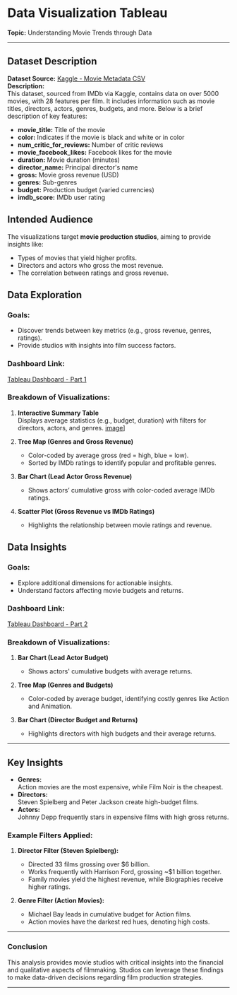 # Data Visualization Tableau

**Topic:** Understanding Movie Trends through Data  

---

## Dataset Description

**Dataset Source:** [Kaggle - Movie Metadata CSV](https://www.kaggle.com/datasets/karrrimba/movie-metadatacsv)  
**Description:**  
This dataset, sourced from IMDb via Kaggle, contains data on over 5000 movies, with 28 features per film. It includes information such as movie titles, directors, actors, genres, budgets, and more. Below is a brief description of key features:

- **movie_title:** Title of the movie  
- **color:** Indicates if the movie is black and white or in color  
- **num_critic_for_reviews:** Number of critic reviews  
- **movie_facebook_likes:** Facebook likes for the movie  
- **duration:** Movie duration (minutes)  
- **director_name:** Principal director's name  
- **gross:** Movie gross revenue (USD)  
- **genres:** Sub-genres  
- **budget:** Production budget (varied currencies)  
- **imdb_score:** IMDb user rating  

## Intended Audience

The visualizations target **movie production studios**, aiming to provide insights like:
- Types of movies that yield higher profits.
- Directors and actors who gross the most revenue.
- The correlation between ratings and gross revenue.

## Data Exploration

### Goals:
- Discover trends between key metrics (e.g., gross revenue, genres, ratings).
- Provide studios with insights into film success factors.

### Dashboard Link:
[Tableau Dashboard - Part 1](https://public.tableau.com/app/profile/oluwatobi.omole/viz/Assignment1Part1DataExploaration/Dashboard1?publish=yes)

### Breakdown of Visualizations:

1. **Interactive Summary Table**  
   Displays average statistics (e.g., budget, duration) with filters for directors, actors, and genres.
   [image](https://github.com/user-attachments/assets/fb8f6bf2-88f0-4c55-98be-fe1851a865a9)]

3. **Tree Map (Genres and Gross Revenue)**  
   - Color-coded by average gross (red = high, blue = low).  
   - Sorted by IMDb ratings to identify popular and profitable genres.

4. **Bar Chart (Lead Actor Gross Revenue)**  
   - Shows actors’ cumulative gross with color-coded average IMDb ratings.

5. **Scatter Plot (Gross Revenue vs IMDb Ratings)**  
   - Highlights the relationship between movie ratings and revenue.

## Data Insights

### Goals:
- Explore additional dimensions for actionable insights.
- Understand factors affecting movie budgets and returns.

### Dashboard Link:
[Tableau Dashboard - Part 2](https://public.tableau.com/app/profile/oluwatobi.omole/viz/Assignment1Part2DataInsights/Dashboard1?publish=yes)

### Breakdown of Visualizations:

1. **Bar Chart (Lead Actor Budget)**  
   - Shows actors' cumulative budgets with average returns.

2. **Tree Map (Genres and Budgets)**  
   - Color-coded by average budget, identifying costly genres like Action and Animation.

3. **Bar Chart (Director Budget and Returns)**  
   - Highlights directors with high budgets and their average returns.

---

## Key Insights

- **Genres:**  
  Action movies are the most expensive, while Film Noir is the cheapest.  
- **Directors:**  
  Steven Spielberg and Peter Jackson create high-budget films.  
- **Actors:**  
  Johnny Depp frequently stars in expensive films with high gross returns.

### Example Filters Applied:
1. **Director Filter (Steven Spielberg):**  
   - Directed 33 films grossing over $6 billion.  
   - Works frequently with Harrison Ford, grossing ~$1 billion together.  
   - Family movies yield the highest revenue, while Biographies receive higher ratings.

2. **Genre Filter (Action Movies):**  
   - Michael Bay leads in cumulative budget for Action films.  
   - Action movies have the darkest red hues, denoting high costs.

---

### Conclusion

This analysis provides movie studios with critical insights into the financial and qualitative aspects of filmmaking. Studios can leverage these findings to make data-driven decisions regarding film production strategies.

---
